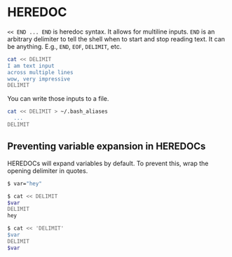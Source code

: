 # HEREDOC

`<< END ... END` is heredoc syntax. It allows for multiline inputs. `END` is an arbitrary delimiter to tell the shell when to start and stop reading text. It can be anything. E.g., `END`, `EOF`, `DELIMIT`, etc.

```zsh
cat << DELIMIT
I am text input
across multiple lines
wow, very impressive
DELIMIT
```

You can write those inputs to a file.

```zsh
cat << DELIMIT > ~/.bash_aliases
  ...
DELIMIT
```

## Preventing variable expansion in HEREDOCs

HEREDOCs will expand variables by default. To prevent this, wrap the opening delimiter in quotes.

```zsh
$ var="hey"

$ cat << DELIMIT
$var
DELIMIT
hey

$ cat << 'DELIMIT'
$var
DELIMIT
$var
```
